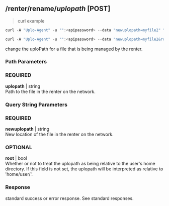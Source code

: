 ## /renter/rename/*uplopath* [POST]
> curl example

```go
curl -A "Uplo-Agent" -u "":<apipassword> --data "newuplopath=myfile2" "localhost:8480/renter/rename/myfile"

curl -A "Uplo-Agent" -u "":<apipassword> --data "newuplopath=myfile2&root=true" "localhost:8480/renter/rename/myfile"
```

change the uploPath for a file that is being managed by the renter.

### Path Parameters
### REQUIRED
**uplopath** | string  
Path to the file in the renter on the network.

### Query String Parameters
### REQUIRED
**newuplopath** | string  
New location of the file in the renter on the network.

### OPTIONAL
**root** | bool  
Whether or not to treat the uplopath as being relative to the user's home
directory. If this field is not set, the uplopath will be interpreted as
relative to 'home/user/'.

### Response

standard success or error response. See standard responses.